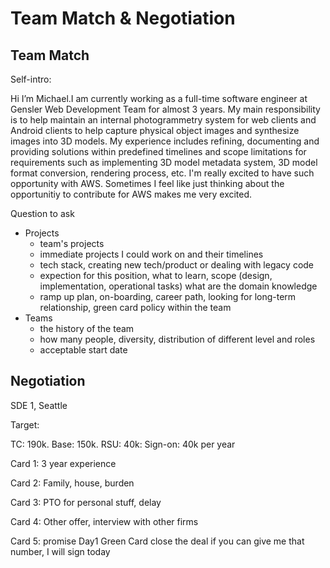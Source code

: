 # Team Match & Negotiation

## Team Match

Self-intro:

Hi I’m Michael.I am currently working as a full-time software engineer at Gensler Web Development Team for almost 3 years. My main responsibility is to help maintain an internal photogrammetry system for web clients and Android clients to help capture physical object images and synthesize images into 3D models. My experience includes refining, documenting and providing solutions within predefined timelines and scope limitations for requirements such as implementing 3D model metadata system, 3D model format conversion, rendering process, etc. I'm really excited to have such opportunity with AWS. Sometimes I feel like just thinking about the opportunitiy to contribute for AWS makes me very excited. 

Question to ask

* Projects
  * team's projects
  * immediate projects I could work on and their timelines
  * tech stack, creating new tech/product or dealing with legacy code
  * expection for this position, what to learn, scope \(design, implementation, operational tasks\) what are the domain knowledge
  * ramp up plan, on-boarding, career path, looking for long-term relationship, green card policy within the team
* Teams
  * the history of the team
  * how many people, diversity, distribution of different level and roles
  * acceptable start date

## Negotiation

SDE 1, Seattle

Target: 

TC: 190k. Base: 150k. RSU: 40k: Sign-on: 40k per year



Card 1: 3 year experience

Card 2: Family, house, burden

Card 3: PTO  for personal stuff, delay

Card 4: Other offer, interview with other firms

Card 5: promise Day1 Green Card close the deal if you can give me that number, I will sign today  


